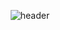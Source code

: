<div align="center">
  
  ![header](https://capsule-render.vercel.app/api?type=Waving&color=bcbcbc&fontsize=60&fontcolor=bcbcbc&text=Welcome,Here!&animation=fadeIn&fontAlignY=55)
</div>
